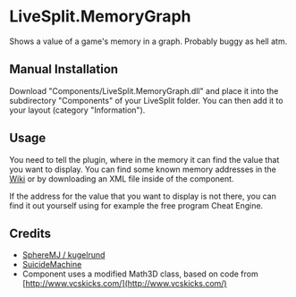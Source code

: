 LiveSplit.MemoryGraph
=====================
Shows a value of a game's memory in a graph. Probably buggy as hell atm.

Manual Installation
-------------------
Download "Components/LiveSplit.MemoryGraph.dll" and place it into the subdirectory "Components" of your LiveSplit folder. You can then add it to your layout (category "Information").

Usage
-----
You need to tell the plugin, where in the memory it can find the value that you want to display. You can find some known memory addresses in the [Wiki](https://github.com/kugelrund/LiveSplit.MemoryGraph/wiki) or by downloading an XML file inside of the component.

If the address for the value that you want to display is not there, you can find it out yourself using for example the free program Cheat Engine.

Credits
-----
* [SphereMJ / kugelrund](https://www.twitch.tv/spheremj)
* [SuicideMachine](https://www.twitch.tv/suicidemachine)
* Component uses a modified Math3D class, based on code from [http://www.vcskicks.com/](http://www.vcskicks.com/)